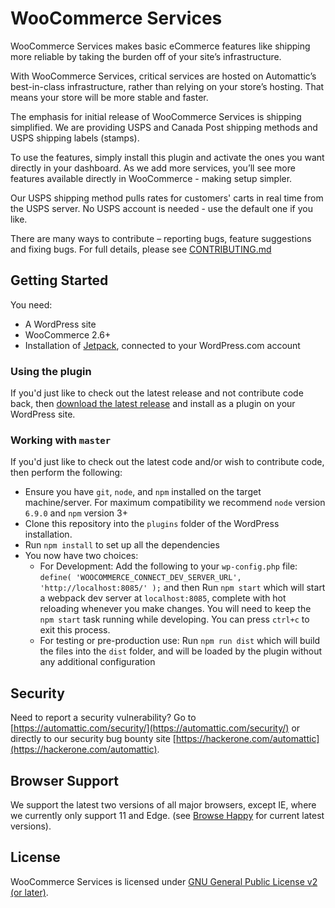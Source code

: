 # WooCommerce Services

WooCommerce Services makes basic eCommerce features like shipping more reliable by taking the burden off of your site’s infrastructure.

With WooCommerce Services, critical services are hosted on Automattic’s best-in-class infrastructure, rather than relying on your store’s hosting. That means your store will be more stable and faster.

The emphasis for initial release of WooCommerce Services is shipping simplified. We are providing USPS and Canada Post shipping methods and USPS shipping labels (stamps).

To use the features, simply install this plugin and activate the ones you want directly in your dashboard. As we add more services, you’ll see more features available directly in WooCommerce - making setup simpler.

Our USPS shipping method pulls rates for customers' carts in real time from the USPS server. No USPS account is needed - use the default one if you like.

There are many ways to contribute – reporting bugs, feature suggestions and fixing bugs. For full details, please see [CONTRIBUTING.md](./CONTRIBUTING.md)

## Getting Started
You need:
* A WordPress site
* WooCommerce 2.6+
* Installation of [Jetpack](https://wordpress.org/plugins/jetpack/), connected to your WordPress.com account

### Using the plugin

If you'd just like to check out the latest release and not contribute code back, then [download the latest release](https://wordpress.org/plugins/woocommerce-services/) and install as a plugin on your WordPress site.

### Working with `master`

If you'd just like to check out the latest code and/or wish to contribute code, then perform the following:

* Ensure you have `git`, `node`, and `npm` installed on the target machine/server. For maximum compatibility we recommend `node` version `6.9.0` and `npm` version 3+
* Clone this repository into the `plugins` folder of the WordPress installation.
* Run `npm install` to set up all the dependencies
* You now have two choices:
    * For Development: Add the following to your `wp-config.php` file: `define( 'WOOCOMMERCE_CONNECT_DEV_SERVER_URL', 'http://localhost:8085/' );` and then Run `npm start` which will start a webpack dev server at `localhost:8085`, complete with hot reloading whenever you make changes. You will need to keep the `npm start` task running while developing. You can press `ctrl+c` to exit this process.
    * For testing or pre-production use: Run `npm run dist` which will build the files into the `dist` folder, and will be loaded by the plugin without any additional configuration

## Security

Need to report a security vulnerability? Go to [https://automattic.com/security/](https://automattic.com/security/) or directly to our security bug bounty site [https://hackerone.com/automattic](https://hackerone.com/automattic).

## Browser Support

We support the latest two versions of all major browsers, except IE, where we currently only support 11 and Edge.  (see [Browse Happy](http://browsehappy.com) for current latest versions).

## License

WooCommerce Services is licensed under [GNU General Public License v2 (or later)](./LICENSE.md).

